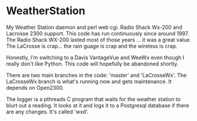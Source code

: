 # WeatherStation
My Weather Station daemon and perl web cgi. Radio Shack Wx-200 and Lacrosse
2300 support. This code has run continuously since around 1997. The Radio Shack
WX-200 lasted most of those years ... it was a great value. The LaCrosse is
crap... the rain guage is crap and the wireless is crap.

Honestly, I'm switching to a Davis VantageVue and WeeWx even though I really
don't like Python. This code will hopefully be abandoned shortly.

There are two main branches in the code: 'master' and 'LaCrosseWx'. The
LaCrosseWx branch is what's running now and gets maintenance. It depends on
Open2300.

The logger is a pthreads C program that waits for the weather station to blurt
out a reading. It looks at it and logs it to a Postgresql database if there are
any changes. It's called 'wxd'.

